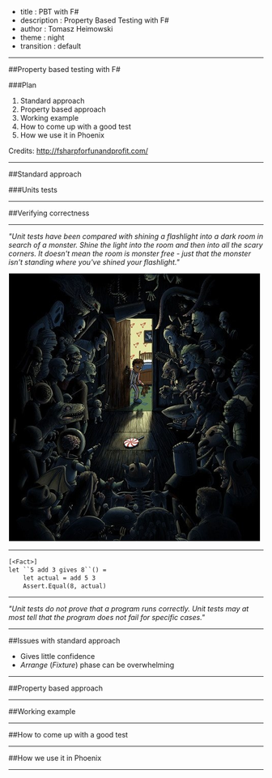 - title : PBT with F#
- description : Property Based Testing with F#
- author : Tomasz Heimowski
- theme : night
- transition : default

***

##Property based testing with F#

###Plan

1. Standard approach
2. Property based approach
3. Working example
4. How to come up with a good test
5. How we use it in Phoenix

Credits: http://fsharpforfunandprofit.com/

***

##Standard approach

###Units tests

---

##Verifying correctness

--- 

*"Unit tests have been compared with shining a flashlight into a dark room in search of a monster. Shine the light into the room and then into all the scary corners. It doesn't mean the room is monster free - just that the monster isn't standing where you've shined your flashlight."*

![Monsters](images/CAPTURE.png)

---

    [<Fact>]
    let ``5 add 3 gives 8``() =
        let actual = add 5 3
        Assert.Equal(8, actual)

---

*"Unit tests do not prove that a program runs correctly. 
Unit tests may at most tell that the program does not fail for specific cases."*

---

##Issues with standard approach

* Gives little confidence
* *Arrange* (*Fixture*) phase can be overwhelming

***

##Property based approach

***

##Working example

***

##How to come up with a good test

***

##How we use it in Phoenix

***